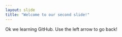 ```yaml
---
layout: slide
title: "Welcome to our second slide!"
---
```

Ok we learning GitHub.
Use the left arrow to go back!
